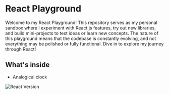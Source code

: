 # React Playground

Welcome to my React Playground! This repository serves as my personal sandbox where I experiment with React.js features, try out new libraries, and build mini-projects to test ideas or learn new concepts. The nature of this playground means that the codebase is constantly evolving, and not everything may be polished or fully functional. Dive in to explore my journey through React!

## What's inside

- Analogical clock

![React Version](https://shields.io/badge/react-black?logo=react&style=for-the-badge)
